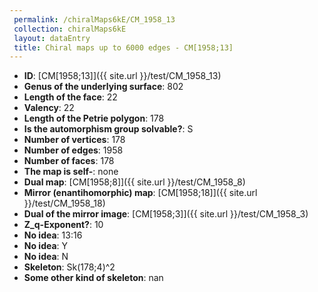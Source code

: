 ```yaml
--- 
 permalink: /chiralMaps6kE/CM_1958_13 
 collection: chiralMaps6kE
 layout: dataEntry
 title: Chiral maps up to 6000 edges - CM[1958;13]
---
```


- **ID**: [CM[1958;13]]({{ site.url }}/test/CM_1958_13)
- **Genus of the underlying surface**: 802
- **Length of the face**: 22
- **Valency**: 22
- **Length of the Petrie polygon**: 178
- **Is the automorphism group solvable?**: S
- **Number of vertices**: 178
- **Number of edges**: 1958
- **Number of faces**: 178
- **The map is self-**: none
- **Dual map**: [CM[1958;8]]({{ site.url }}/test/CM_1958_8)
- **Mirror (enantihomorphic) map**: [CM[1958;18]]({{ site.url }}/test/CM_1958_18)
- **Dual of the mirror image**: [CM[1958;3]]({{ site.url }}/test/CM_1958_3)
- **Z_q-Exponent?**: 10
- **No idea**:  13:16
- **No idea**: Y
- **No idea**: N
- **Skeleton**: Sk(178;4)^2
- **Some other kind of skeleton**: nan
